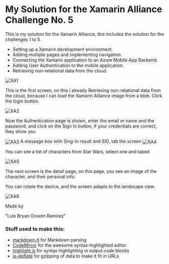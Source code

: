 # My Solution for the Xamarin Alliance Challenge No. 5

This is my solution for the Xamarin Alliance, this includes the solution for the challenges 1 to 5.

* Setting up a Xamarin development environment.
* Adding multiple pages and implementing navigation.
* Connecting the Xamarin application to an Azure Mobile App Backend.
* Adding User Authentication to the mobile application.
* Retrieving non-relational data from the cloud.

<img src="https://image.ibb.co/c0zVkF/XA1.png" align=center alt="XA1" border="0" />

This is the first screen, on this I already Retrieving non-relational data from the cloud, because I can load the Xamarin Alliance image from a blob. Click the login button.

<img src="https://image.ibb.co/hW1bQF/XA2.png" align=center alt="XA2" border="0" />

Now the Authentication page is shown, enter the email or name and the password, and click on the Sign In button, if your credentials are correct, they show you 

<img src="https://image.ibb.co/mdjKea/XA3.png" align=center alt="XA3" border="0" />
A message box with Sing-In result and SID, tab the screen

<img src="https://image.ibb.co/cQmbQF/XA4.png" align=center alt="XA4" border="0" />

You can see a list of characters from Star Wars, select one and tabed

<img src="https://image.ibb.co/mn4VkF/XA5.png" align=center alt="XA5" border="0" />

The next screen is the detail page, on this page, you see an image of the character, and their personal info.

You can rotate the device, and the screen adapts to the landscape view.

<img src="https://image.ibb.co/kA2GQF/XA6.png" align=center alt="XA6" border="0" />

<a name="team-members"></a>Made by

"Luis Bryan Oroxón Ramírez"

### Stuff used to make this:

 * [markdown-it](https://github.com/markdown-it/markdown-it) for Markdown parsing
 * [CodeMirror](http://codemirror.net/) for the awesome syntax-highlighted editor
 * [highlight.js](http://softwaremaniacs.org/soft/highlight/en/) for syntax highlighting in output code blocks
 * [js-deflate](https://github.com/dankogai/js-deflate) for gzipping of data to make it fit in URLs

